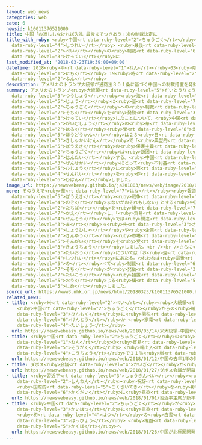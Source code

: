 ```yaml
---
layout: web_news
categories: web
cate: 6
newsid: k10011376521000
title: 中国「お返ししなければ失礼 最後までつきあう」米の制裁決定に
title_with_ruby: <ruby>中国<rt data-ruby-level="2">ちゅうごく</rt></ruby>「お<ruby>返<rt data-ruby-level="3">かえ</rt></ruby>ししなければ<ruby>失礼<rt
  data-ruby-level="4">しつれい</rt></ruby> <ruby>最後<rt data-ruby-level="4">さいご</rt></ruby>までつきあう」<ruby>米<rt
  data-ruby-level="2">べい</rt></ruby>の<ruby>制裁<rt data-ruby-level="6">せいさい</rt></ruby><ruby>決定<rt
  data-ruby-level="3">けってい</rt></ruby>に
last_modified_at: '2018-03-23T19:39:00+09:00'
datetime: 2018<ruby>年<rt data-ruby-level="1">ねん</rt></ruby>03<ruby>月<rt data-ruby-level="1">がつ</rt></ruby>23<ruby>日<rt
  data-ruby-level="1">にち</rt></ruby> 19<ruby>時<rt data-ruby-level="2">じ</rt></ruby>39<ruby>分<rt
  data-ruby-level="2">ふん</rt></ruby>
description: アメリカのトランプ大統領が通商法３０１条に基づく中国への制裁措置を発動すると決定したことについて、中国外務省の華春瑩報道官は２３日の記者会見で「典型的な貿易の保護主義で中国は断固として反対する。中国、アメリカ、そして全世界にとって不利益で非常に悪い先例を作った」と批判しました。
summary: アメリカのトランプ<ruby>大統領<rt data-ruby-level="5">だいとうりょう</rt></ruby>が<ruby>通商<rt
  data-ruby-level="3">つうしょう</rt></ruby><ruby>法<rt data-ruby-level="4">ほう</rt></ruby>３０１<ruby>条<rt
  data-ruby-level="5">じょう</rt></ruby>に<ruby>基<rt data-ruby-level="7">もと</rt></ruby>づく<ruby>中国<rt
  data-ruby-level="2">ちゅうごく</rt></ruby>への<ruby>制裁<rt data-ruby-level="6">せいさい</rt></ruby><ruby>措置<rt
  data-ruby-level="7">そち</rt></ruby>を<ruby>発動<rt data-ruby-level="3">はつどう</rt></ruby>すると<ruby>決定<rt
  data-ruby-level="3">けってい</rt></ruby>したことについて、<ruby>中国<rt data-ruby-level="2">ちゅうごく</rt></ruby><ruby>外務省<rt
  data-ruby-level="5">がいむしょう</rt></ruby>の<ruby>華<rt data-ruby-level="7">はな</rt></ruby><ruby>春<rt
  data-ruby-level="2">はる</rt></ruby><ruby>瑩<rt data-ruby-level="8">えい</rt></ruby><ruby>報道官<rt
  data-ruby-level="5">ほうどうかん</rt></ruby>は２３<ruby>日<rt data-ruby-level="1">にち</rt></ruby>の<ruby>記者会見<rt
  data-ruby-level="3">きしゃかいけん</rt></ruby>で「<ruby>典型的<rt data-ruby-level="4">てんけいてき</rt></ruby>な<ruby>貿易<rt
  data-ruby-level="5">ぼうえき</rt></ruby>の<ruby>保護主義<rt data-ruby-level="5">ほごしゅぎ</rt></ruby>で<ruby>中国<rt
  data-ruby-level="2">ちゅうごく</rt></ruby>は<ruby>断固<rt data-ruby-level="5">だんこ</rt></ruby>として<ruby>反対<rt
  data-ruby-level="3">はんたい</rt></ruby>する。<ruby>中国<rt data-ruby-level="2">ちゅうごく</rt></ruby>、アメリカ、そして<ruby>全世界<rt
  data-ruby-level="3">ぜんせかい</rt></ruby>にとって<ruby>不利益<rt data-ruby-level="5">ふりえき</rt></ruby>で<ruby>非常<rt
  data-ruby-level="5">ひじょう</rt></ruby>に<ruby>悪<rt data-ruby-level="3">わる</rt></ruby>い<ruby>先例<rt
  data-ruby-level="4">せんれい</rt></ruby>を<ruby>作<rt data-ruby-level="2">つく</rt></ruby>った」と<ruby>批判<rt
  data-ruby-level="6">ひはん</rt></ruby>しました。
image_url: https://newswebeasy.github.io/ja201803/news/web/image/2018/03/23/K10011376521_1803231945_1803231955_01_02.jpg
more: そのうえで<ruby>華<rt data-ruby-level="7">はな</rt></ruby><ruby>報道官<rt data-ruby-level="5">ほうどうかん</rt></ruby>は「<ruby>貿易<rt
  data-ruby-level="5">ぼうえき</rt></ruby><ruby>戦争<rt data-ruby-level="4">せんそう</rt></ruby>を<ruby>望<rt
  data-ruby-level="4">のぞ</rt></ruby>まないがおそれもしない」とする<ruby>中国側<rt data-ruby-level="4">ちゅうごくがわ</rt></ruby>の<ruby>立場<rt
  data-ruby-level="2">たちば</rt></ruby>を<ruby>繰<rt data-ruby-level="7">く</rt></ruby>り<ruby>返<rt
  data-ruby-level="7">かえ</rt></ruby>し、「<ruby>貿易<rt data-ruby-level="5">ぼうえき</rt></ruby><ruby>戦争<rt
  data-ruby-level="4">せんそう</rt></ruby>では<ruby>間違<rt data-ruby-level="7">まちが</rt></ruby>いなく<ruby>真<rt
  data-ruby-level="3">ま</rt></ruby>っ<ruby>先<rt data-ruby-level="3">さき</rt></ruby>にアメリカの<ruby>消費者<rt
  data-ruby-level="4">しょうひしゃ</rt></ruby>や<ruby>企業<rt data-ruby-level="7">きぎょう</rt></ruby>、<ruby>金融<rt
  data-ruby-level="7">きんゆう</rt></ruby><ruby>市場<rt data-ruby-level="2">しじょう</rt></ruby>が<ruby>損害<rt
  data-ruby-level="5">そんがい</rt></ruby>を<ruby>受<rt data-ruby-level="3">う</rt></ruby>ける」と<ruby>強調<rt
  data-ruby-level="3">きょうちょう</rt></ruby>しました。<br /><br />さらに<ruby>今後<rt data-ruby-level="2">こんご</rt></ruby>の<ruby>対応<rt
  data-ruby-level="5">たいおう</rt></ruby>については「お<ruby>返<rt data-ruby-level="3">かえ</rt></ruby>しをしなければ<ruby>失礼<rt
  data-ruby-level="4">しつれい</rt></ruby>にあたる。われわれは<ruby>最後<rt data-ruby-level="4">さいご</rt></ruby>までつきあう」と<ruby>述<rt
  data-ruby-level="5">の</rt></ruby>べて<ruby>制裁<rt data-ruby-level="6">せいさい</rt></ruby><ruby>措置<rt
  data-ruby-level="7">そち</rt></ruby>が<ruby>発動<rt data-ruby-level="3">はつどう</rt></ruby>されれば<ruby>対抗<rt
  data-ruby-level="7">たいこう</rt></ruby><ruby>措置<rt data-ruby-level="7">そち</rt></ruby>で<ruby>応<rt
  data-ruby-level="5">おう</rt></ruby>じる<ruby>構<rt data-ruby-level="5">かま</rt></ruby>えを<ruby>示<rt
  data-ruby-level="5">しめ</rt></ruby>しました。
source_url: https://www3.nhk.or.jp/news/html/20180323/k10011376521000.html
related_news:
- title: <ruby>米<rt data-ruby-level="2">べい</rt></ruby><ruby>大統領<rt data-ruby-level="5">だいとうりょう</rt></ruby>
    <ruby>中国<rt data-ruby-level="2">ちゅうごく</rt></ruby>からの<ruby>輸入品<rt data-ruby-level="5">ゆにゅうひん</rt></ruby>100<ruby>品目<rt
    data-ruby-level="3">ひんもく</rt></ruby>に<ruby>関税<rt data-ruby-level="5">かんぜい</rt></ruby><ruby>検討<rt
    data-ruby-level="6">けんとう</rt></ruby>か <ruby>家電<rt data-ruby-level="2">かでん</rt></ruby>など<ruby>対象<rt
    data-ruby-level="4">たいしょう</rt></ruby>
  url: https://newswebeasy.github.io/news/web/2018/03/14/米大統領-中国からの輸入品100品目に関税検討か-家電など対象
- title: <ruby>中国<rt data-ruby-level="2">ちゅうごく</rt></ruby>の<ruby>去年<rt data-ruby-level="3">きょねん</rt></ruby>１<ruby>年<rt
    data-ruby-level="1">ねん</rt></ruby>の<ruby>貿易<rt data-ruby-level="5">ぼうえき</rt></ruby><ruby>総額<rt
    data-ruby-level="5">そうがく</rt></ruby> <ruby>輸出入<rt data-ruby-level="5">ゆしゅつにゅう</rt></ruby><ruby>好調<rt
    data-ruby-level="4">こうちょう</rt></ruby>で１１％<ruby>増<rt data-ruby-level="5">ぞう</rt></ruby>
  url: https://newswebeasy.github.io/news/web/2018/01/12/中国の去年1年の貿易総額-輸出入好調で11増
- title: ダボス<ruby>会議<rt data-ruby-level="4">かいぎ</rt></ruby>が<ruby>閉幕<rt data-ruby-level="6">へいまく</rt></ruby>
  url: https://newswebeasy.github.io/news/web/2018/01/27/ダボス会議が閉幕
- title: <ruby>習近平<rt data-ruby-level="3">しゅうきんぺい</rt></ruby><ruby>主席<rt data-ruby-level="4">しゅせき</rt></ruby>が<ruby>新年<rt
    data-ruby-level="2">しんねん</rt></ruby><ruby>祝辞<rt data-ruby-level="4">しゅくじ</rt></ruby>
    <ruby>国際的<rt data-ruby-level="5">こくさいてき</rt></ruby>な<ruby>影響力<rt data-ruby-level="7">えいきょうりょく</rt></ruby><ruby>拡大<rt
    data-ruby-level="6">かくだい</rt></ruby>に<ruby>意欲<rt data-ruby-level="6">いよく</rt></ruby>
  url: https://newswebeasy.github.io/news/web/2018/01/01/習近平主席が新年祝辞-国際的な影響力拡大に意欲
- title: <ruby>中国<rt data-ruby-level="2">ちゅうごく</rt></ruby>が<ruby>北極圏<rt data-ruby-level="7">ほっきょくけん</rt></ruby><ruby>開発<rt
    data-ruby-level="3">かいはつ</rt></ruby>に<ruby>意欲<rt data-ruby-level="6">いよく</rt></ruby>
    <ruby>初<rt data-ruby-level="4">はつ</rt></ruby>の<ruby>白書<rt data-ruby-level="2">はくしょ</rt></ruby>を<ruby>発表<rt
    data-ruby-level="3">はっぴょう</rt></ruby> <ruby>権益<rt data-ruby-level="6">けんえき</rt></ruby><ruby>確保<rt
    data-ruby-level="5">かくほ</rt></ruby>へ
  url: https://newswebeasy.github.io/news/web/2018/01/26/中国が北極圏開発に意欲-初の白書を発表-権益確保へ
...
```


